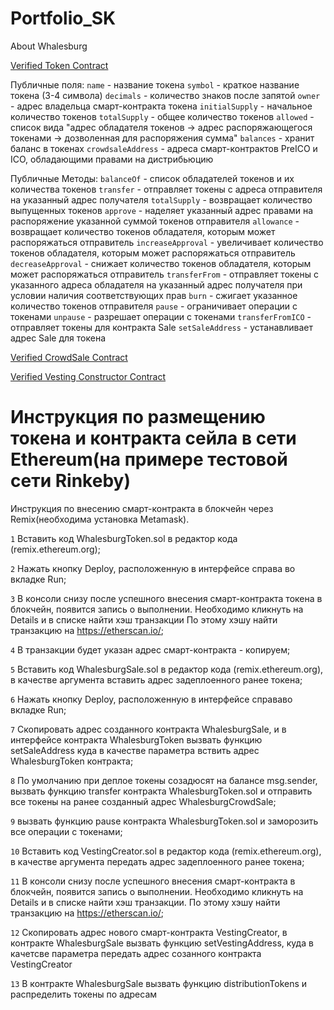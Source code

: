 # Portfolio_SK

About Whalesburg

[Verified Token Contract](https://rinkeby.etherscan.io/address/0xd6e66dcb0ecf9bac791b0398bb1d91500ca1ad14)


Публичные поля:
`name` - название токена
`symbol` - краткое название токена (3-4 символа)
`decimals` - количество знаков после запятой
`owner` - адрес владельца смарт-контракта токена
`initialSupply` - начальное количество токенов
`totalSupply` - общее количество токенов
`allowed` - список вида "адрес обладателя токенов -> адрес распоряжающегося токенами -> дозволенная для распоряжения сумма"
`balances` - хранит баланс в токенах
`crowdsaleAddress` - адреса смарт-контрактов PreICO и ICO, обладающими правами на дистрибьюцию

Публичные Методы:
`balanceOf` - список обладателей токенов и их количества токенов
`transfer` - отправляет токены с адреса отправителя на указанный адрес получателя
`totalSupply` - возвращает количество выпущенных токенов
`approve` - наделяет указанный адрес правами на распоряжение указанной суммой токенов отправителя
`allowance` - возвращает количество токенов обладателя, которым может распоряжаться отправитель
`increaseApproval` - увеличивает количество токенов обладателя, которым может распоряжаться отправитель
`decreaseApproval` - снижает количество токенов обладателя, которым может распоряжаться отправитель
`transferFrom` - отправляет токены с указанного адреса обладателя на указанный адрес получателя при условии наличия соответствующих прав
`burn` - сжигает указанное количество токенов отправителя
`pause` - ограничивает операции с токенами
`unpause` - разрешает операции с токенами
`transferFromICO`  - отправляет токены для контракта Sale
`setSaleAddress` - устанавливает адрес Sale для токена


[Verified CrowdSale Contract](https://rinkeby.etherscan.io/address/0x81ada0d4f0ddf3a12a7ee11e6e87849fa16df478)


[Verified Vesting Constructor Contract](https://rinkeby.etherscan.io/address/0x7256a621e74ad732f2282c810247e9b7c48ef796)



# Инструкция по размещению токена и контракта сейла в сети Ethereum(на примере тестовой сети Rinkeby)

Инструкция по внесению смарт-контракта в блокчейн через Remix(необходима установка Metamask).

`1` Вставить код WhalesburgToken.sol в редактор кода (remix.ethereum.org);

`2` Нажать кнопку Deploy, расположенную в интерфейсе справа во вкладке Run;

`3` В консоли снизу после успешного внесения смарт-контракта токена в блокчейн, появится запись о выполнении. Необходимо кликнуть на Details и в списке найти хэш транзакции
По этому хэшу найти транзакцию на https://etherscan.io/;

`4` В транзакции будет указан адрес смарт-контракта - копируем;

`5` Вставить код WhalesburgSale.sol в редактор кода (remix.ethereum.org), в качестве аргумента вставить адрес задеплоенного ранее токена;

`6` Нажать кнопку Deploy, расположенную в интерфейсе справаво вкладке Run;

`7` Скопировать адрес созданного контракта WhalesburgSale, и в интерфейсе контракта WhalesburgToken вызвать функцию setSaleAddress куда в качестве параметра вствить адрес WhalesburgToken контракта;

`8` По умолчанию при деплое токены созадюсят на балансе msg.sender, вызвать функцию transfer контракта WhalesburgToken.sol и отправить все токены на ранее созданный адрес WhalesburgCrowdSale;

`9` вызвать функцию pause контракта WhalesburgToken.sol и заморозить все операции с токенами;

`10` Вставить код VestingCreator.sol в редактор кода (remix.ethereum.org), в качестве аргумента передать адрес задеплоенного ранее токена;

`11` В консоли снизу после успешного внесения смарт-контракта в блокчейн, появится запись о выполнении. Необходимо кликнуть на Details и в списке найти хэш транзакции. По этому хэшу найти транзакцию на https://etherscan.io/;

`12` Скопировать адрес нового смарт-контракта VestingCreator, в контракте WhalesburgSale вызвать функцию setVestingAddress, куда в качетсве параметра передать адрес созанного контракта VestingCreator

`13` В контракте WhalesburgSale вызвать функцию distributionTokens и распределить токены по адресам

